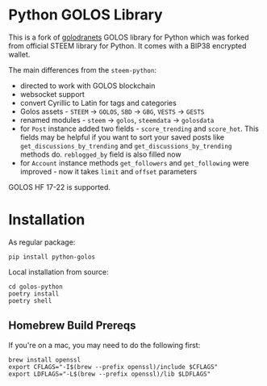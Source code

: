 # Python GOLOS Library

This is a fork of [golodranets](https://github.com/steepshot/golodranets) GOLOS
library for Python which was forked from official STEEM library for Python. It
comes with a BIP38 encrypted wallet.

The main differences from the `steem-python`:

* directed to work with GOLOS blockchain
* websocket support
* convert Cyrillic to Latin for tags and categories
* Golos assets - `STEEM` -> `GOLOS`, `SBD` -> `GBG`, `VESTS` -> `GESTS`
* renamed modules - `steem` -> `golos`, `steemdata` -> `golosdata`
* for `Post` instance added two fields - `score_trending` and `score_hot`. This fields may be helpful if you want to sort your saved posts like `get_discussions_by_trending` and `get_discussions_by_trending` methods do. `reblogged_by` field is also filled now
* for `Account` instance methods `get_followers` and `get_following` were improved - now it takes `limit` and `offset` parameters

GOLOS HF 17-22 is supported.

# Installation

As regular package:

```
pip install python-golos
```

Local installation from source:

```
cd golos-python
poetry install
poetry shell
```

## Homebrew Build Prereqs

If you're on a mac, you may need to do the following first:

```
brew install openssl
export CFLAGS="-I$(brew --prefix openssl)/include $CFLAGS"
export LDFLAGS="-L$(brew --prefix openssl)/lib $LDFLAGS"
```
